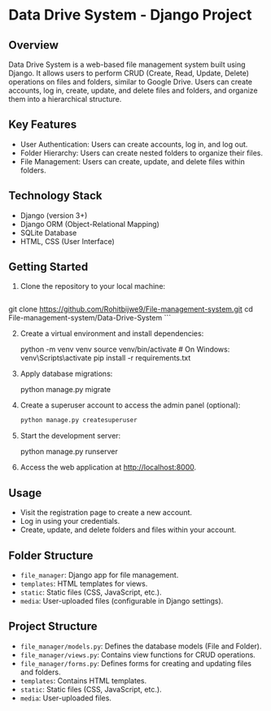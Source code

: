 # Data Drive System - Django Project

## Overview
Data Drive System is a web-based file management system built using Django. It allows users to perform CRUD (Create, Read, Update, Delete) operations on files and folders, similar to Google Drive. Users can create accounts, log in, create, update, and delete files and folders, and organize them into a hierarchical structure.

## Key Features
- User Authentication: Users can create accounts, log in, and log out.
- Folder Hierarchy: Users can create nested folders to organize their files.
- File Management: Users can create, update, and delete files within folders.

## Technology Stack
- Django (version 3+)
- Django ORM (Object-Relational Mapping)
- SQLite Database
- HTML, CSS (User Interface)

## Getting Started
1. Clone the repository to your local machine:

    ```bash
git clone https://github.com/Rohitbijwe9/File-management-system.git
cd File-management-system/Data-Drive-System
    ```

2. Create a virtual environment and install dependencies:

    
    python -m venv venv
    source venv/bin/activate  # On Windows: venv\Scripts\activate
    pip install -r requirements.txt
    

3. Apply database migrations:

    python manage.py migrate

4. Create a superuser account to access the admin panel (optional):

    ```bash
    python manage.py createsuperuser
    ```

5. Start the development server:

    python manage.py runserver

6. Access the web application at [http://localhost:8000](http://localhost:8000).

## Usage
- Visit the registration page to create a new account.
- Log in using your credentials.
- Create, update, and delete folders and files within your account.

## Folder Structure
- `file_manager`: Django app for file management.
- `templates`: HTML templates for views.
- `static`: Static files (CSS, JavaScript, etc.).
- `media`: User-uploaded files (configurable in Django settings).

## Project Structure
- `file_manager/models.py`: Defines the database models (File and Folder).
- `file_manager/views.py`: Contains view functions for CRUD operations.
- `file_manager/forms.py`: Defines forms for creating and updating files and folders.
- `templates`: Contains HTML templates.
- `static`: Static files (CSS, JavaScript, etc.).
- `media`: User-uploaded files.

